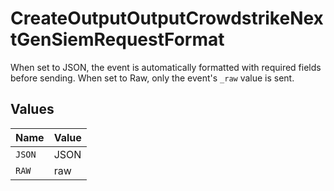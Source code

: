 # CreateOutputOutputCrowdstrikeNextGenSiemRequestFormat

When set to JSON, the event is automatically formatted with required fields before sending. When set to Raw, only the event's `_raw` value is sent.


## Values

| Name   | Value  |
| ------ | ------ |
| `JSON` | JSON   |
| `RAW`  | raw    |